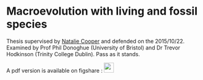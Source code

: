 # Macroevolution with living and fossil species

Thesis supervised by [Natalie Cooper](http://nhcooper123.github.io/) and defended on the 2015/10/22. Examined by Prof Phil Donoghue (University of Bristol) and Dr Trevor Hodkinson (Trinity College Dublin). Pass as it stands.

A pdf version is available on figshare : <a href="http://figshare.com/articles/Macroevolution_with_living_and_fossil_species/1583337"><img src="http://tguillerme.github.io/images/logo-FS.png" height="26" widht="26"/></a> 

